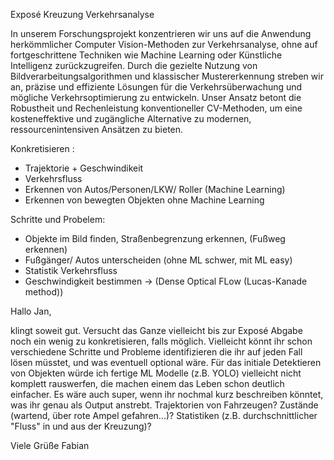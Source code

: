 Exposé Kreuzung Verkehrsanalyse
 
In unserem Forschungsprojekt konzentrieren wir uns auf die Anwendung herkömmlicher Computer Vision-Methoden zur Verkehrsanalyse, ohne auf fortgeschrittene Techniken wie Machine Learning oder Künstliche Intelligenz zurückzugreifen. Durch die gezielte Nutzung von Bildverarbeitungsalgorithmen und klassischer Mustererkennung streben wir an, präzise und effiziente Lösungen für die Verkehrsüberwachung und mögliche Verkehrsoptimierung zu entwickeln. Unser Ansatz betont die Robustheit und Rechenleistung konventioneller CV-Methoden, um eine kosteneffektive und zugängliche Alternative zu modernen, ressourcenintensiven Ansätzen zu bieten.



Konkretisieren : 
- Trajektorie + Geschwindikeit 
- Verkehrsfluss
- Erkennen von Autos/Personen/LKW/ Roller (Machine Learning)
- Erkennen von bewegten Objekten ohne Machine Learning

Schritte und Probelem: 
- Objekte im Bild finden, Straßenbegrenzung erkennen, (Fußweg erkennen)
- Fußgänger/ Autos unterscheiden (ohne ML schwer, mit ML easy)
- Statistik Verkehrsfluss 
- Geschwindigkeit bestimmen -> (Dense Optical FLow (Lucas-Kanade method))


Hallo Jan,

klingt soweit gut. Versucht das Ganze vielleicht bis zur Exposé Abgabe noch ein wenig zu konkretisieren,
falls möglich. Vielleicht könnt ihr schon verschiedene Schritte und Probleme identifizieren die ihr auf
jeden Fall lösen müsstet, und was eventuell optional wäre.
Für das initiale Detektieren von Objekten würde ich fertige ML Modelle (z.B. YOLO)
vielleicht nicht komplett rauswerfen, die machen einem das Leben schon deutlich einfacher.
Es wäre auch super, wenn ihr nochmal kurz beschreiben könntet, was ihr genau als
Output anstrebt. Trajektorien von Fahrzeugen? Zustände (wartend, über rote Ampel gefahren...)?
Statistiken (z.B. durchschnittlicher "Fluss" in und aus der Kreuzung)?

Viele Grüße
Fabian
